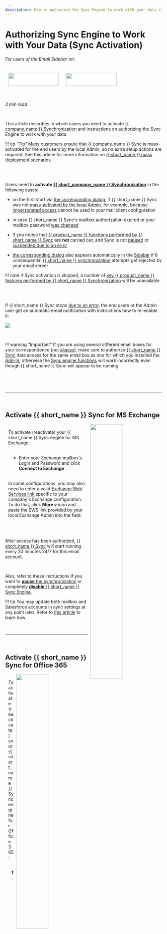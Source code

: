 ```yaml
---
description: How to authorize the Sync Engine to work with your data (Sync Activation) 
---
```

# Authorizing Sync Engine to Work with Your Data (Sync Activation)  
  

<i>For users of the Email Sidebar on:</i><br><br>
<div class="container" style="display: inline-block; height: 42px; width: 162px; padding: 5px 10px; background-color: #fff;"><img src="https://revenuegrid.com/revenue-inbox/wp-content/uploads/Exchange1.svg" style="height: 100%; object-fit: contain; vertical-align: middle;"></div>
<div class="container" style="display: inline-block; height: 42px; width: 163px; padding: 5px 10px; background-color: #fff;"><img src="https://revenuegrid.com/revenue-inbox/wp-content/uploads/Office365.svg" style="height: 100%; object-fit: contain; vertical-align: middle;"></div>

&nbsp;

*3 min read*  

<!-- ShareThis BEGIN --> 
<div class="addthis_inline_share_toolbox"></div>
<!-- End ShareThis --> 

&nbsp;

This article describes in which cases you need to activate [{{ company_name }} Synchronization](../Synchronization-Engine-An-Overview/) and instructions on authorizing the Sync Engine to work with your data.

!!! tip "Tip"
    Many customers ensure that {{ company_name }} Sync is mass-activated for the end users by the local Admin, so no extra setup actions are required. See this article for more information on [{{ short_name }} mass deployment scenarios](../Email-Integration-Full-Deployment-Scenarios/)

<br><br>

Users need to **activate [{{ short_company_name }} Synchronization](../Synchronization-Engine-An-Overview/)** in the following cases:

- on the first start via [the corresponding dialog](../How-to-Install-and-Run-the-Solution-for-Office-365-Mailboxes/#ii_rg_email_sidebar_logon), if {{ short_name }} Sync was not [mass-activated by the local Admin](../Setting-Up-Impersonated-Access-and-Configuring-Mailbox-Access-for-Organizations-and-Users/), for example, because [Impersonated access](../Setting-Up-Impersonated-Access-and-Configuring-Mailbox-Access-for-Organizations-and-Users/) cannot be used in your mail client configuration

- in case {{ short_name }} Sync's mailbox authorization expired or your mailbox password [was changed](../Renewing-Exchange-and-Salesforce-Account-Credentials/)

- if you notice that [{{ product_name }} functions performed by {{ short_name }} Sync](../AddIn-vs-Sync-Functions/) are **not** carried out, and Sync is not  [paused](../How-to-Open-Sync-Dashboard-(Adaptive-view)/#pause_and_resume_rg_sync) or [suspended due to an error](../Handling-Sync-Issues/)

- [the corresponding dialog](../How-to-Install-and-Run-the-Solution-for-Office-365-Mailboxes/#ii_rg_email_sidebar_logon) also appears automatically in the [Sidebar](../Introduction/) if 6 consequential [{{ short_name }} synchronization](../Synchronization-Engine-An-Overview/) attempts get rejected by your email server

!!! note
    If Sync activation is skipped, a number of [key {{ product_name }} features performed by {{ short_name }} Synchronization](../AddIn-vs-Sync-Functions/) will be unavailable

<br><br>

If {{ short_name }} Sync stops [due to an error](../Handling-Sync-Issues/), the end users or the Admin user get an automatic email notification with instructions how to re-enable it:

<p><img src="..\..\assets\images\Install-and-Run\SyncAuth\sync-email.png"></p>

&nbsp;

!!! warning "Important"
    If you are using several different email boxes for your correspondence (not [aliases](https://support.office.com/en-us/article/add-or-remove-an-email-alias-in-outlook-com-459b1989-356d-40fa-a689-8f285b13f1f2)), make sure to authorize [{{ short_name }} Sync](../Synchronization-Engine-An-Overview/) data access for the same email box as one for which you installed the [Add-In](../Introduction/), otherwise the [Sync engine functions](../AddIn-vs-Sync-Functions/) will work incorrectly even though {{ short_name }} Sync will appear to be running

&nbsp;

&nbsp;
***
&nbsp;

## Activate {{ short_name }} Sync for MS Exchange

<p>
    <img src="..\..\assets\images\Install-and-Run\SyncAuth\new_dialog.png" style="width:45.72%; display:inline-block; vertical-align:middle; margin-left:8px;float: right">
</p>

<p style="margin-left:2%">
    <br>
    To activate (reactivate) your {{ short_name }} Sync engine for MS Exchange:
    <br><br>
</p>

<ul style="margin-left:4%">
    <li>Enter your Exchange mailbox's Login and Password and click <b>Connect to Exchange</b></li>
</ul>

<p style="margin-left:2%">
    <br>
    In some configurations, you may also need to enter a valid <a href=https://docs.microsoft.com/en-us/exchange/client-developer/exchange-web-services/start-using-web-services-in-exchange>Exchange Web Services link</a> specific to your company's Exchange configuration. To do that, click <b>More v</b> icon and paste the EWS link provided by your local Exchange Admin into the field.
    <br><br><br><br>
</p>

After access has been authorized, [{{ short_name }} Sync](../Synchronization-Engine-An-Overview/) will start running every 30 minutes 24/7 for this email account.

<br>

Also, refer to these instructions if you want to [**pause** the synchronization](../How-to-Open-Sync-Dashboard-(Adaptive-view)/#pause_and_resume_rg_sync) or completely [**disable** {{ short_name }} Sync Engine](../Uninstalling-All-Product-Components/#full_sync_engine_disabling).

!!! tip
    You may update both mailbox and Salesforce accounts in sync settings at any point later. Refer to [this article](../Renewing-Exchange-and-Salesforce-Account-Credentials/) to learn how

&nbsp;
***
&nbsp;

## Activate {{ short_name }} Sync for Office 365

<p>
    <img src="..\..\assets\images\Install-and-Run\SyncAuth\o365-login.png" style="width:45.72%; display:inline-block; vertical-align:middle; margin-left:8px;float: right">
</p>

<p style="margin-left:2%">
    <br>
     To activate (reactivate) your {{ short_name }} Sync engine for Office 365:
</p>

<p style="margin-left:4%">
    <br>
    <b>1.</b> Click the <b>Connect to Office 365</b> button. A browser window with Office 365 login page will be opened
    <br><br><br><br><br><br><br><br>
</p>

<p>
    <img src="..\..\assets\images\Install-and-Run\SyncAuth\o365-sign-in.png" style="width:52.87%; display:inline-block; vertical-align:middle; margin-left:8px;float: right">
</p>

<p style="margin-left:4%">
    <br>
    <b>2.</b> Enter your Office 365 login credentials in the O365 <a href=https://oauth.net/2/>OAuth 2.0</a> dialog or pick an account from the list when available
    <br><br><br><br><br><br><br><br>
</p>

<p>
    <img src="..\..\assets\images\Install-and-Run\SyncAuth\o365-perm.png" style="width:52.87%; display:inline-block; vertical-align:middle; margin-left:8px;float: right">
</p>

<p style="margin-left:4%">
    <br>
    <b>3.</b> Next, click <b>Accept</b> to grant {{ company_name }} Email Sidebar permissions to work with your Office 365 data<br><br>
    Note, that you may not see this dialog if permissions were granted earlier by you or your admin.
    <br><br><br><br><br><br><br><br><br><br><br><br>
</p>

After access has been authorized, [{{ short_name }} Sync](../Synchronization-Engine-An-Overview/) will start running every 30 minutes 24/7 for this email account.

<br>

Also, refer to these instructions if you want to <a href="../How-to-Open-Sync-Dashboard-(Adaptive-view)/#pause_and_resume_rg_sync" target="_blank"><b>pause</b> the synchronization</a> or completely <a href="../Uninstalling-All-Product-Components/#full_sync_engine_disabling" target="_blank"><b>disable</b> {{ short_name }} Sync Engine</a>.

!!! tip
    You may update both mailbox and Salesforce accounts in sync settings at any point later. Refer to [this article](../Renewing-Exchange-and-Salesforce-Account-Credentials/) to learn how

&nbsp;
***
&nbsp;

## Activate {{ short_name }} Sync for Gmail

See <a href="../How-to-Set-Up-the-Chrome-Extension-for-Salesforce-and-Gmail/#2_sign_in_to_gmail_and_grant_rg_email_sidebar_permission_to_work_with_your_gmail_and_google_calendar_data" target="_blank">this article</a> to learn how to activate {{ company_name }} Sync for Gmail / Google Workspace (G Suite) mailboxes.